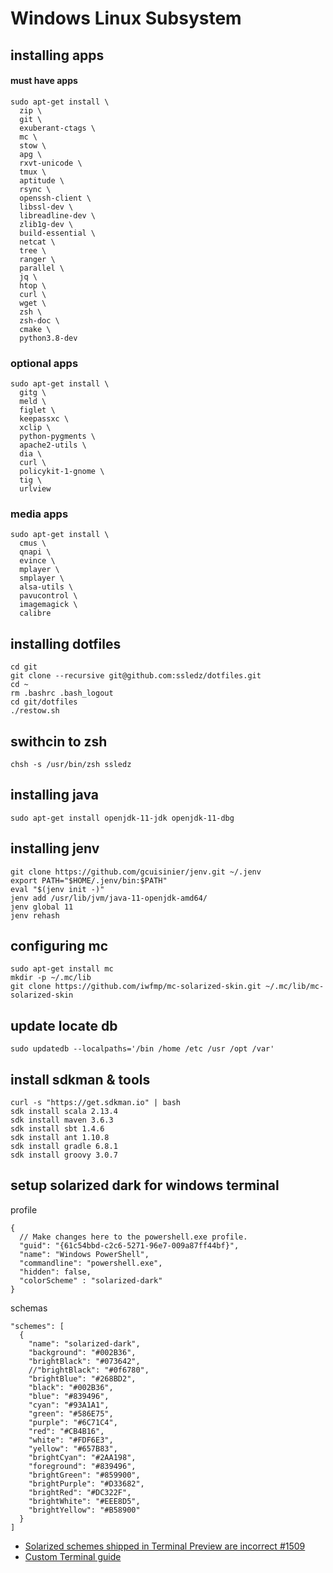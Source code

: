 Windows Linux Subsystem
=======================

## installing apps

#### must have apps
```
sudo apt-get install \
  zip \
  git \
  exuberant-ctags \
  mc \
  stow \
  apg \
  rxvt-unicode \
  tmux \
  aptitude \
  rsync \
  openssh-client \
  libssl-dev \
  libreadline-dev \
  zlib1g-dev \
  build-essential \
  netcat \
  tree \
  ranger \
  parallel \
  jq \
  htop \
  curl \
  wget \
  zsh \
  zsh-doc \
  cmake \
  python3.8-dev
```

### optional apps
```
sudo apt-get install \ 
  gitg \
  meld \
  figlet \
  keepassxc \
  xclip \
  python-pygments \
  apache2-utils \
  dia \
  curl \
  policykit-1-gnome \
  tig \
  urlview 

```

### media apps
```
sudo apt-get install \
  cmus \
  qnapi \
  evince \
  mplayer \
  smplayer \
  alsa-utils \
  pavucontrol \
  imagemagick \
  calibre
```

## installing dotfiles
```
cd git
git clone --recursive git@github.com:ssledz/dotfiles.git
cd ~
rm .bashrc .bash_logout
cd git/dotfiles
./restow.sh
```

## swithcin to zsh
```
chsh -s /usr/bin/zsh ssledz
```

## installing java
```
sudo apt-get install openjdk-11-jdk openjdk-11-dbg
```

## installing jenv
```
git clone https://github.com/gcuisinier/jenv.git ~/.jenv
export PATH="$HOME/.jenv/bin:$PATH"
eval "$(jenv init -)"
jenv add /usr/lib/jvm/java-11-openjdk-amd64/
jenv global 11
jenv rehash
```

## configuring mc
```
sudo apt-get install mc
mkdir -p ~/.mc/lib
git clone https://github.com/iwfmp/mc-solarized-skin.git ~/.mc/lib/mc-solarized-skin
```

## update locate db
```
sudo updatedb --localpaths='/bin /home /etc /usr /opt /var'
```

## install sdkman & tools
```
curl -s "https://get.sdkman.io" | bash
sdk install scala 2.13.4
sdk install maven 3.6.3
sdk install sbt 1.4.6
sdk install ant 1.10.8
sdk install gradle 6.8.1
sdk install groovy 3.0.7
```

## setup solarized dark for windows terminal
profile
```
{
  // Make changes here to the powershell.exe profile.
  "guid": "{61c54bbd-c2c6-5271-96e7-009a87ff44bf}",
  "name": "Windows PowerShell",
  "commandline": "powershell.exe",
  "hidden": false,
  "colorScheme" : "solarized-dark"
}
```
schemas
```
"schemes": [
  {
    "name": "solarized-dark",
    "background": "#002B36",
    "brightBlack": "#073642",
    //"brightBlack": "#0f6780",
    "brightBlue": "#268BD2",
    "black": "#002B36",
    "blue": "#839496",
    "cyan": "#93A1A1",
    "green": "#586E75",
    "purple": "#6C71C4",
    "red": "#CB4B16",
    "white": "#FDF6E3",
    "yellow": "#657B83",
    "brightCyan": "#2AA198",
    "foreground": "#839496",
    "brightGreen": "#859900",
    "brightPurple": "#D33682",
    "brightRed": "#DC322F",
    "brightWhite": "#EEE8D5",
    "brightYellow": "#B58900"
  }
]
```
* [Solarized schemes shipped in Terminal Preview are incorrect #1509](https://github.com/microsoft/terminal/issues/1509)
* [Custom Terminal guide](https://docs.microsoft.com/en-us/windows/terminal/custom-terminal-gallery/custom-schemes)
